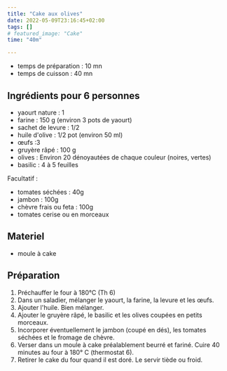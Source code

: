 ```yaml
---
title: "Cake aux olives"
date: 2022-05-09T23:16:45+02:00
tags: []
# featured_image: "Cake"
time: "40m"

---
```


* temps de préparation : 10 mn
* temps de cuisson : 40 mn

## Ingrédients pour 6 personnes
* yaourt nature : 1
* farine : 150 g (environ 3 pots de yaourt)
* sachet de levure : 1/2 
* huile d'olive : 1/2 pot (environ 50 ml)
* œufs  :3 
* gruyère râpé : 100 g
* olives : Environ 20 dénoyautées de chaque couleur (noires, vertes)
* basilic : 4 à 5 feuilles

Facultatif : 
* tomates séchées : 40g
* jambon : 100g
* chèvre frais ou feta : 100g
* tomates cerise ou en morceaux

## Materiel
* moule à cake

## Préparation
1. Préchauffer le four à 180°C (Th 6)
1. Dans un saladier, mélanger le yaourt, la farine, la levure et les œufs. 
1. Ajouter l'huile. Bien mélanger. 
1. Ajouter le gruyère râpé, le basilic et les olives coupées en petits morceaux.
1. Incorporer éventuellement le jambon (coupé en dés), les tomates séchées et le fromage de chèvre.
1. Verser dans un moule à cake préalablement beurré et fariné. Cuire 40 minutes au four à 180° C (thermostat 6).
1. Retirer le cake du four quand il est doré. Le servir tiède ou froid.
